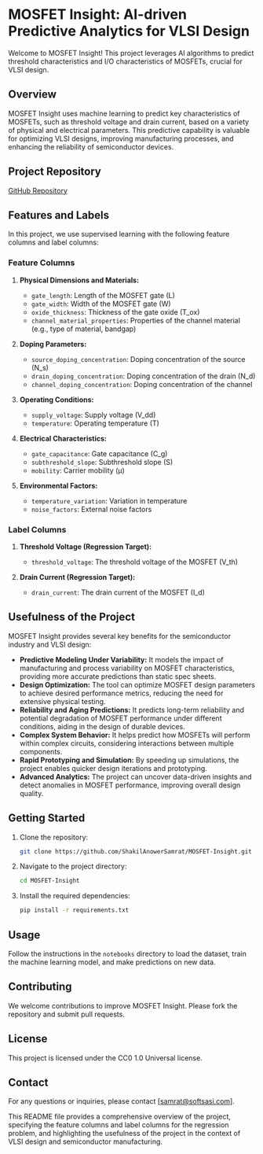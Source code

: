 # MOSFET Insight: AI-driven Predictive Analytics for VLSI Design

Welcome to MOSFET Insight! This project leverages AI algorithms to predict threshold characteristics and I/O characteristics of MOSFETs, crucial for VLSI design.

## Overview

MOSFET Insight uses machine learning to predict key characteristics of MOSFETs, such as threshold voltage and drain current, based on a variety of physical and electrical parameters. This predictive capability is valuable for optimizing VLSI designs, improving manufacturing processes, and enhancing the reliability of semiconductor devices.

## Project Repository

[GitHub Repository](https://github.com/ShakilAnowerSamrat/MOSFET-Insight)

## Features and Labels

In this project, we use supervised learning with the following feature columns and label columns:

### Feature Columns

1. **Physical Dimensions and Materials:**
   - `gate_length`: Length of the MOSFET gate (L)
   - `gate_width`: Width of the MOSFET gate (W)
   - `oxide_thickness`: Thickness of the gate oxide (T_ox)
   - `channel_material_properties`: Properties of the channel material (e.g., type of material, bandgap)

2. **Doping Parameters:**
   - `source_doping_concentration`: Doping concentration of the source (N_s)
   - `drain_doping_concentration`: Doping concentration of the drain (N_d)
   - `channel_doping_concentration`: Doping concentration of the channel

3. **Operating Conditions:**
   - `supply_voltage`: Supply voltage (V_dd)
   - `temperature`: Operating temperature (T)

4. **Electrical Characteristics:**
   - `gate_capacitance`: Gate capacitance (C_g)
   - `subthreshold_slope`: Subthreshold slope (S)
   - `mobility`: Carrier mobility (μ)

5. **Environmental Factors:**
   - `temperature_variation`: Variation in temperature
   - `noise_factors`: External noise factors

### Label Columns

1. **Threshold Voltage (Regression Target):**
   - `threshold_voltage`: The threshold voltage of the MOSFET (V_th)

2. **Drain Current (Regression Target):**
   - `drain_current`: The drain current of the MOSFET (I_d)

## Usefulness of the Project

MOSFET Insight provides several key benefits for the semiconductor industry and VLSI design:

- **Predictive Modeling Under Variability:** It models the impact of manufacturing and process variability on MOSFET characteristics, providing more accurate predictions than static spec sheets.
- **Design Optimization:** The tool can optimize MOSFET design parameters to achieve desired performance metrics, reducing the need for extensive physical testing.
- **Reliability and Aging Predictions:** It predicts long-term reliability and potential degradation of MOSFET performance under different conditions, aiding in the design of durable devices.
- **Complex System Behavior:** It helps predict how MOSFETs will perform within complex circuits, considering interactions between multiple components.
- **Rapid Prototyping and Simulation:** By speeding up simulations, the project enables quicker design iterations and prototyping.
- **Advanced Analytics:** The project can uncover data-driven insights and detect anomalies in MOSFET performance, improving overall design quality.

## Getting Started

1. Clone the repository:
   ```bash
   git clone https://github.com/ShakilAnowerSamrat/MOSFET-Insight.git
   ```
2. Navigate to the project directory:
   ```bash
   cd MOSFET-Insight
   ```
3. Install the required dependencies:
   ```bash
   pip install -r requirements.txt
   ```

## Usage

Follow the instructions in the `notebooks` directory to load the dataset, train the machine learning model, and make predictions on new data.

## Contributing

We welcome contributions to improve MOSFET Insight. Please fork the repository and submit pull requests.

## License

This project is licensed under the CC0 1.0 Universal license.

## Contact

For any questions or inquiries, please contact [samrat@softsasi.com].


This README file provides a comprehensive overview of the project, specifying the feature columns and label columns for the regression problem, and highlighting the usefulness of the project in the context of VLSI design and semiconductor manufacturing.
